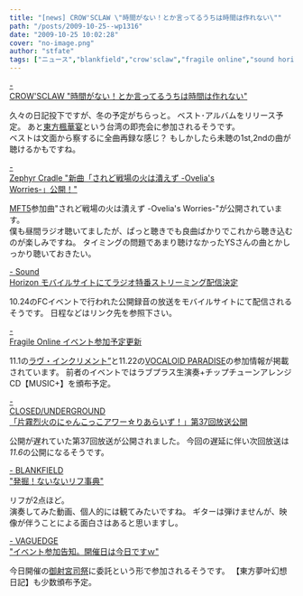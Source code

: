 ```yaml
---
title: "[news] CROW'SCLAW \"時間がない！とか言ってるうちは時間は作れない\""
path: "/posts/2009-10-25--wp1316"
date: "2009-10-25 10:02:28"
cover: "no-image.png"
author: "stfate"
tags: ["ニュース","blankfield","crow'sclaw","fragile online","sound horizon","vaguedge","大臣","片霧烈火"]
---
```


<style type="text/css">
<!--
p {white-space: pre-wrap};
-->
</style>

<a  href="http://www.crowsclaw.info/2009/10/25/0058_734.php" target="_blank">- CROW'SCLAW "時間がない！とか言ってるうちは時間は作れない"</a>
<div >久々の日記投下ですが、冬の予定がちらっと。
ベスト･アルバムをリリース予定。
あと<a href="http://th.eventranger.cc/">東方楓華宴</a>という台湾の即売会に参加されるそうです。
<div >ベストは文面から察するに全曲再録な感じ？
もしかしたら未聴の1st,2ndの曲が聴けるかもですね。</div></div>

<a  href="http://www.zephyr-cradle.info/diary/" target="_blank">- Zephyr Cradle "新曲「されど戦場の火は潰えず -Ovelia's Worries-」公開！"</a>
<div ><a href="http://mft.exdeath.info/">MFT5</a>参加曲"されど戦場の火は潰えず -Ovelia's Worries-"が公開されています。
<div >僕も昼間ラジオ聴いてましたが、ぱっと聴きでも良曲ばかりでこれから聴き込むのが楽しみですね。
タイミングの問題であまり聴けなかったYSさんの曲とかしっかり聴いておきたい。</div></div>

<a  href="http://www.soundhorizon.com/" target="_blank">- Sound Horizon モバイルサイトにてラジオ特番ストリーミング配信決定</a>
<div >10.24のFCイベントで行われた公開録音の放送をモバイルサイトにて配信されるそうです。
日程などはリンク先を参照下さい。</div>

<a  href="http://www.shinsekai.co.uk/fragile/" target="_blank">- Fragile Online イベント参加予定更新</a>
<div >11.1の<a href="http://www.puniket.com/love_inc/">ラヴ・インクリメント”</a>と11.22の<a href="http://ttc.ninja-web.net/vo-para/">VOCALOID PARADISE</a>の参加情報が掲載されています。
前者のイベントではラブプラス生演奏+チップチューンアレンジCD【MUSIC+】を頒布予定。</div>

<a  href="http://www.nyanhour.com/" target="_blank">- CLOSED/UNDERGROUND 「片霧烈火のにゃんこっこアワー☆りあらいず！」第37回放送公開</a>
<div >公開が遅れていた第37回放送が公開されました。
今回の遅延に伴い次回放送は<em>11.6</em>の公開になるそうです。</div>

<a  href="http://blankfield.but.jp/" target="_blank">- BLANKFIELD "発掘！ないないリフ事典"</a>
<div >リフが2点ほど。
<div >演奏してみた動画、個人的には観てみたいですね。
ギターは弾けませんが、映像が伴うことによる面白さはあると思いますし。</div></div>

<a  href="http://d.hatena.ne.jp/hull1522/" target="_blank">- VAGUEDGE "イベント参加告知。開催日は今日ですｗ"</a>
<div >今日開催の<a href="http://www.usagizin.com/misyaguji/">御射宮司祭</a>に委託という形で参加されるそうです。
【東方夢叶幻想日記】も少数頒布予定。</div>